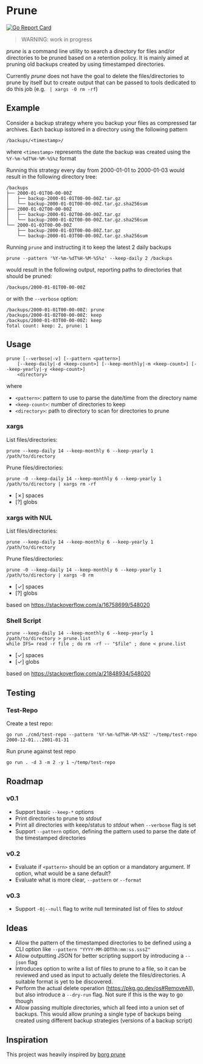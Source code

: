 # Prune

[![Go Report Card](https://goreportcard.com/badge/github.com/codezombiech/prune)](https://goreportcard.com/report/github.com/codezombiech/prune)

> WARNING: work in progress

*prune* is a command line utility to search a directory for files and/or directories to be pruned based on a retention policy. It is mainly aimed at pruning old backups created by using timestamped directories.

Currently *prune* does not have the goal to delete the files/directories to prune by itself but to create output that can be passed to tools dedicated to do this job (e.g. ` | xargs -0 rm -rf`)

## Example

Consider a backup strategy where you backup your files as compressed tar archives. Each backup isstored in a directory using the following pattern

    /backups/<timestamp>/

where `<timestamp>` represents the date the backup was created using the `%Y-%m-%dT%H-%M-%S%z` format

Running this strategy every day from 2000-01-01 to 2000-01-03 would result in the following directory tree:

    /backups
    ├── 2000-01-01T00-00-00Z
    │   ├── backup-2000-01-01T00-00-00Z.tar.gz
    │   └── backup-2000-01-01T00-00-00Z.tar.gz.sha256sum
    ├── 2000-01-02T00-00-00Z
    │   ├── backup-2000-01-02T00-00-00Z.tar.gz
    │   └── backup-2000-01-02T00-00-00Z.tar.gz.sha256sum
    └── 2000-01-03T00-00-00Z
        ├── backup-2000-01-03T00-00-00Z.tar.gz
        └── backup-2000-01-03T00-00-00Z.tar.gz.sha256sum

Running `prune` and instructing it to keep the latest 2 daily backups

    prune --pattern '%Y-%m-%dT%H-%M-%S%z' --keep-daily 2 /backups

would result in the following output, reporting paths to directories that should be pruned:

    /backups/2000-01-01T00-00-00Z

or with the `--verbose` option:

    /backups/2000-01-01T00-00-00Z: prune
    /backups/2000-01-02T00-00-00Z: keep
    /backups/2000-01-03T00-00-00Z: keep
    Total count: keep: 2, prune: 1


## Usage

    prune [--verbose|-v] [--pattern <pattern>]
        [--keep-daily|-d <keep-count>] [--keep-monthly|-m <keep-count>] [--keep-yearly|-y <keep-count>]
        <directory>

where
- `<pattern>`: pattern to use to parse the date/time from the directory name
- `<keep-count>`: number of directories to keep
- `<directory>`: path to directory to scan for directories to prune


### xargs

List files/directories:

    prune --keep-daily 14 --keep-monthly 6 --keep-yearly 1 /path/to/directory

Prune files/directories:

    prune -0 --keep-daily 14 --keep-monthly 6 --keep-yearly 1 /path/to/directory | xargs rm -rf

- [✗] spaces
- [?] globs

### xargs with NUL

List files/directories:

    prune --keep-daily 14 --keep-monthly 6 --keep-yearly 1 /path/to/directory

Prune files/directories:

    prune -0 --keep-daily 14 --keep-monthly 6 --keep-yearly 1 /path/to/directory | xargs -0 rm

- [✓] spaces
- [?] globs

based on https://stackoverflow.com/a/16758699/548020

### Shell Script

    prune --keep-daily 14 --keep-monthly 6 --keep-yearly 1 /path/to/directory > prune.list
    while IFS= read -r file ; do rm -rf -- "$file" ; done < prune.list

- [✓] spaces
- [✓] globs

based on https://stackoverflow.com/a/21848934/548020


## Testing

### Test-Repo

Create a test repo:

    go run ./cmd/test-repo --pattern '%Y-%m-%dT%H-%M-%SZ' ~/temp/test-repo 2000-12-01...2001-01-31

Run prune against test repo

    go run . -d 3 -m 2 -y 1 ~/temp/test-repo


## Roadmap

### v0.1

- Support basic `--keep-*` options
- Print directories to prune to *stdout*
- Print all directories with keep/status to *stdout* when `--verbose` flag is set
- Support `--pattern` option, defining the pattern used to parse the date of the timestamped directories

### v0.2

- Evaluate if `<pattern>` should be an option or a mandatory argument. If option, what would be a sane default?
- Evaluate what is more clear, `--pattern` or `--format`

### v0.3

- Support `-0|--null` flag to write null terminated list of files to *stdout*


## Ideas

- Allow the pattern of the timestamped directories to be defined using a CLI option like `--pattern "YYYY-MM-DDThh:mm:ss.sssZ"`
- Allow outputting JSON for better scripting support by introducing a `--json` flag
- Introduces option to write a list of files to prune to a file, so it can be reviewed and used as input to actually delete the files/directories. A suitable format is yet to be discovered.
- Perform the actual delete operation (https://pkg.go.dev/os#RemoveAll), but also introduce a `--dry-run` flag. Not sure if this is the way to go though
- Allow passing multiple directories, which all feed into a union set of backups. This would allow pruning a single type of backups being created using different backup strategies (versions of a backup script)



## Inspiration

This project was heavily inspired by [borg prune](https://borgbackup.readthedocs.io/en/stable/usage/prune.html)
